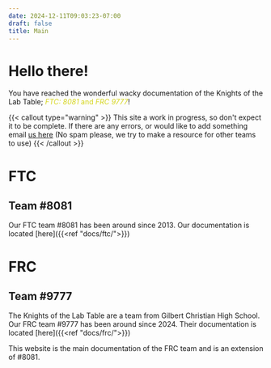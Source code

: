 ```yaml
---
date: 2024-12-11T09:03:23-07:00
draft: false
title: Main
---
```



# Hello there!

You have reached the wonderful wacky documentation of the Knights of the Lab Table; <span style="color:#d6d61e;">*FTC: 8081* and *FRC 9777*</span>!

{{< callout type="warning" >}}
  This site a work in progress, so don't expect it to be complete. If there are any errors, or would like to add something email [us here](mailto:knights8081@gcsaz.org) 
  (No spam please, we try to make a resource for other teams to use)
{{< /callout >}}

# FTC

## Team #8081

Our FTC team #8081 has been around since 2013. Our documentation is located [here]({{<ref "docs/ftc/">}})

# FRC

## Team #9777

The Knights of the Lab Table are a team from Gilbert Christian High School. Our FRC team #9777 has been around since 2024. Their documentation is located [here]({{<ref "docs/frc/">}})

This website is the main documentation of the FRC team and is an extension of #8081.